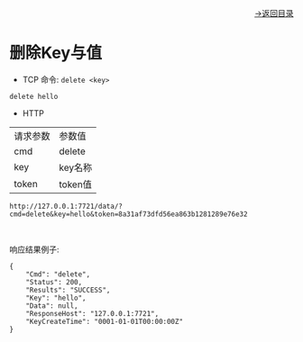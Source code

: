 [<p align="right">->返回目录</p>](../0.directory.md)  

# 删除Key与值
* TCP
命令: `delete <key>`
~~~shell
delete hello
~~~
* HTTP  

<table>
    <tr>
        <td>请求参数</td>
        <td>参数值</td>
    </tr>
    <tr>
        <td>cmd</td>
        <td>delete</td>
    </tr>
    <tr>
        <td>key</td>
        <td>key名称</td>
    </tr> 
    <tr>
        <td>token</td>
        <td>token值</td>
    </tr>
</table> 

~~~shell
http://127.0.0.1:7721/data/?cmd=delete&key=hello&token=8a31af73dfd56ea863b1281289e76e32
~~~
<br>

响应结果例子:
~~~shell
{
    "Cmd": "delete",
    "Status": 200,
    "Results": "SUCCESS",
    "Key": "hello",
    "Data": null,
    "ResponseHost": "127.0.0.1:7721",
    "KeyCreateTime": "0001-01-01T00:00:00Z"
}
~~~
